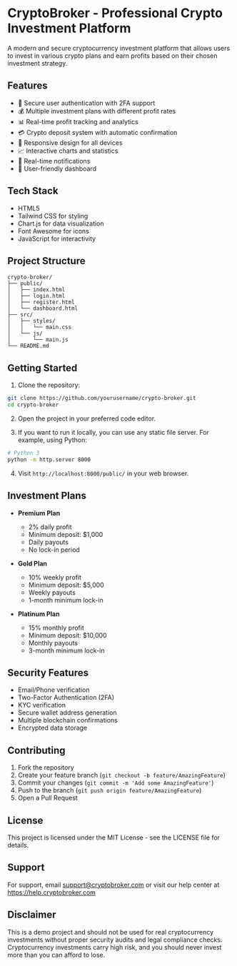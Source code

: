 # CryptoBroker - Professional Crypto Investment Platform

A modern and secure cryptocurrency investment platform that allows users to invest in various crypto plans and earn profits based on their chosen investment strategy.

## Features

- 🔐 Secure user authentication with 2FA support
- 💰 Multiple investment plans with different profit rates
- 📊 Real-time profit tracking and analytics
- 💳 Crypto deposit system with automatic confirmation
- 📱 Responsive design for all devices
- 📈 Interactive charts and statistics
- 🔔 Real-time notifications
- 👥 User-friendly dashboard

## Tech Stack

- HTML5
- Tailwind CSS for styling
- Chart.js for data visualization
- Font Awesome for icons
- JavaScript for interactivity

## Project Structure

```
crypto-broker/
├── public/
│   ├── index.html
│   ├── login.html
│   ├── register.html
│   └── dashboard.html
├── src/
│   ├── styles/
│   │   └── main.css
│   └── js/
│       └── main.js
└── README.md
```

## Getting Started

1. Clone the repository:
```bash
git clone https://github.com/yourusername/crypto-broker.git
cd crypto-broker
```

2. Open the project in your preferred code editor.

3. If you want to run it locally, you can use any static file server. For example, using Python:
```bash
# Python 3
python -m http.server 8000
```

4. Visit `http://localhost:8000/public/` in your web browser.

## Investment Plans

- **Premium Plan**
  - 2% daily profit
  - Minimum deposit: $1,000
  - Daily payouts
  - No lock-in period

- **Gold Plan**
  - 10% weekly profit
  - Minimum deposit: $5,000
  - Weekly payouts
  - 1-month minimum lock-in

- **Platinum Plan**
  - 15% monthly profit
  - Minimum deposit: $10,000
  - Monthly payouts
  - 3-month minimum lock-in

## Security Features

- Email/Phone verification
- Two-Factor Authentication (2FA)
- KYC verification
- Secure wallet address generation
- Multiple blockchain confirmations
- Encrypted data storage

## Contributing

1. Fork the repository
2. Create your feature branch (`git checkout -b feature/AmazingFeature`)
3. Commit your changes (`git commit -m 'Add some AmazingFeature'`)
4. Push to the branch (`git push origin feature/AmazingFeature`)
5. Open a Pull Request

## License

This project is licensed under the MIT License - see the LICENSE file for details.

## Support

For support, email support@cryptobroker.com or visit our help center at https://help.cryptobroker.com

## Disclaimer

This is a demo project and should not be used for real cryptocurrency investments without proper security audits and legal compliance checks. Cryptocurrency investments carry high risk, and you should never invest more than you can afford to lose. 